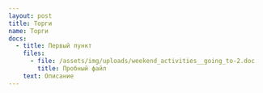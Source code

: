 ```yaml
---
layout: post
title: Торги
name: Торги
docs:
  - title: Первый пункт
    files:
      - file: /assets/img/uploads/weekend_activities__going_to-2.doc
        title: Пробный файл
    text: Описание
---
```

